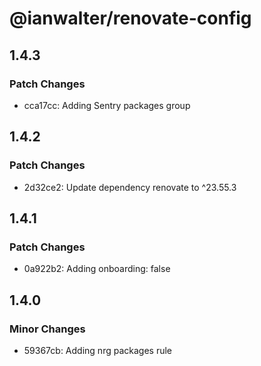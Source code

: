 # @ianwalter/renovate-config

## 1.4.3

### Patch Changes

- cca17cc: Adding Sentry packages group

## 1.4.2

### Patch Changes

- 2d32ce2: Update dependency renovate to ^23.55.3

## 1.4.1

### Patch Changes

- 0a922b2: Adding onboarding: false

## 1.4.0

### Minor Changes

- 59367cb: Adding nrg packages rule
